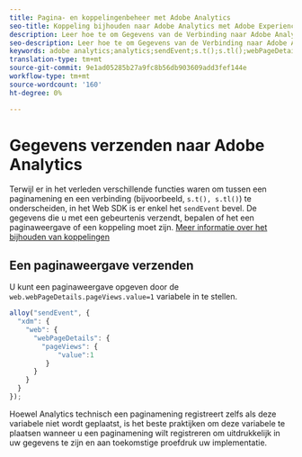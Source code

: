 ```yaml
---
title: Pagina- en koppelingenbeheer met Adobe Analytics
seo-title: Koppeling bijhouden naar Adobe Analytics met Adobe Experience Platform Web SDK
description: Leer hoe te om Gegevens van de Verbinding naar Adobe Analytics met het Web SDK van het Experience Platform te verzenden
seo-description: Leer hoe te om Gegevens van de Verbinding naar Adobe Analytics met het Web SDK van het Experience Platform te verzenden
keywords: adobe analytics;analytics;sendEvent;s.t();s.tl();webPageDetails;pageViews;webInteraction;web Interaction;page views;link tracking;links;track links;clickCollection;click collection;
translation-type: tm+mt
source-git-commit: 9e1ad05285b27a9fc8b56db903609add3fef144e
workflow-type: tm+mt
source-wordcount: '160'
ht-degree: 0%

---
```



# Gegevens verzenden naar Adobe Analytics

Terwijl er in het verleden verschillende functies waren om tussen een paginamening en een verbinding (bijvoorbeeld, `s.t(), s.tl()`) te onderscheiden, in het Web SDK is er enkel het `sendEvent` bevel. De gegevens die u met een gebeurtenis verzendt, bepalen of het een paginaweergave of een koppeling moet zijn. [Meer informatie over het bijhouden van koppelingen](../track-links.md)

## Een paginaweergave verzenden

U kunt een paginaweergave opgeven door de `web.webPageDetails.pageViews.value=1` variabele in te stellen.

```javascript
alloy("sendEvent", {
  "xdm": {
    "web": {
      "webPageDetails": {
        "pageViews": {
            "value":1
         }
      }
    }
  }
});
```

Hoewel Analytics technisch een paginamening registreert zelfs als deze variabele niet wordt geplaatst, is het beste praktijken om deze variabele te plaatsen wanneer u een paginamening wilt registreren om uitdrukkelijk in uw gegevens te zijn en aan toekomstige proefdruk uw implementatie.
